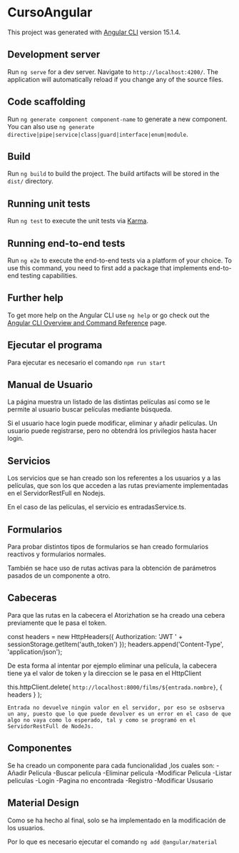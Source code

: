# CursoAngular

This project was generated with [Angular CLI](https://github.com/angular/angular-cli) version 15.1.4.

## Development server

Run `ng serve` for a dev server. Navigate to `http://localhost:4200/`. The application will automatically reload if you change any of the source files.

## Code scaffolding

Run `ng generate component component-name` to generate a new component. You can also use `ng generate directive|pipe|service|class|guard|interface|enum|module`.

## Build

Run `ng build` to build the project. The build artifacts will be stored in the `dist/` directory.

## Running unit tests

Run `ng test` to execute the unit tests via [Karma](https://karma-runner.github.io).

## Running end-to-end tests

Run `ng e2e` to execute the end-to-end tests via a platform of your choice. To use this command, you need to first add a package that implements end-to-end testing capabilities.

## Further help

To get more help on the Angular CLI use `ng help` or go check out the [Angular CLI Overview and Command Reference](https://angular.io/cli) page.

## Ejecutar el programa

Para ejecutar es necesario el comando `npm run start`

## Manual de Usuario  

La página muestra un listado de las distintas películas así como se le permite al usuario buscar películas mediante búsqueda. 

Si el usuario hace login puede modificar, eliminar y añadir películas. 
Un usuario puede registrarse, pero no obtendrá los privilegios hasta hacer login. 

## Servicios  

Los servicios que se han creado son los referentes a los usuarios y a las películas, que son los que acceden a las rutas previamente implementadas en el ServidorRestFull en Nodejs.  

En el caso de las películas, el servicio es entradasService.ts.

## Formularios  

Para probar distintos tipos de formularios se han creado formularios reactivos y formularios normales.

También se hace uso de rutas activas para la obtención de parámetros pasados de un componente a otro.

## Cabeceras

Para que las rutas en la cabecera el Atorizhation se ha creado una cebera previamente que le pasa el token.

 const headers = new HttpHeaders({
      Authorization: 'JWT ' + sessionStorage.getItem('auth_token')
    });
    headers.append('Content-Type', 'application/json');

  De esta forma al intentar por ejemplo eliminar una película, la cabecera tiene ya el valor de token y la direccion se le pasa en el HttpClient  

  this.httpClient.delete<any>(
      `http://localhost:8000/films/${entrada.nombre}`,
      { headers }
    );

    Entrada no devuelve ningún valor en el servidor, por eso se osbserva un any, puesto que lo que puede devolver es un error en el caso de que algo no vaya como lo esperado, tal y como se programó en el ServidorRestFull de NodeJs.

## Componentes

Se ha creado un componente para cada funcionalidad ,los cuales son:
-Añadir Pelicula
-Buscar pelicula
-Eliminar pelicula
-Modificar Pelicula
-Listar peliculas
-Login
-Pagina no encontrada
-Registro
-Modificar Ususario

## Material Design 

Como se ha hecho al final, solo se ha implementado en la modificación de los usuarios. 

Por lo que es necesario ejecutar el comando `ng add @angular/material`
